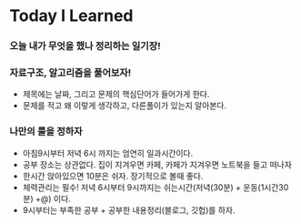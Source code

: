 # Today I Learned


### 오늘 내가 무엇을 했나 정리하는 일기장!

### 자료구조, 알고리즘을 풀어보자!
- 제목에는 날짜, 그리고 문제의 핵심단어가 들어가게 한다.
- 문제를 적고 왜 이렇게 생각하고, 다른풀이가 있는지 알아본다.

### 나만의 룰을 정하자
- 아침9시부터 저녁 6시 까지는 엄연히 일과시간이다.
- 공부 장소는 상관없다. 집이 지겨우면 카페, 카페가 지겨우면 노트북을 들고 떠나자
- 한시간 앉아있으면 10분은 쉬자. 장기적으로 볼때 좋다.
- 체력관리는 필수! 저녁 6시부터 9시까지는 쉬는시간(저녁(30분) + 운동(1시간30분) +@) 이다. 
- 9시부터는 부족한 공부 + 공부한 내용정리(블로그, 깃헙)를 하자.
